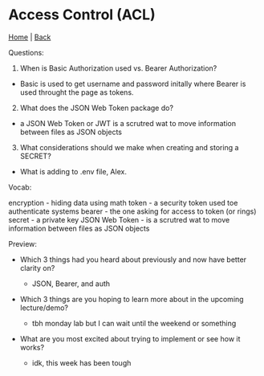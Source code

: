# Access Control (ACL)
[Home](/README.md) | [Back](/401-main/401TableofContents.md)


Questions: 

1. When is Basic Authorization used vs. Bearer Authorization?

  - Basic is used to get username and password initally where Bearer is used throught the page as tokens.
  
2. What does the JSON Web Token package do?

  - a JSON Web Token or JWT is a scrutred wat to move information between files as JSON objects

3. What considerations should we make when creating and storing a SECRET?

  - What is adding to .env file, Alex.


Vocab:

encryption - hiding data using math
token - a security token  used toe authenticate systems
bearer - the one asking for access to token (or rings)
secret - a private key 
JSON Web Token - is a scrutred wat to move information between files as JSON objects 

Preview:

- Which 3 things had you heard about previously and now have better clarity on?

  - JSON, Bearer, and auth

- Which 3 things are you hoping to learn more about in the upcoming lecture/demo?

  - tbh monday lab but I can wait until the weekend or something

- What are you most excited about trying to implement or see how it works?

  - idk, this week has been tough

